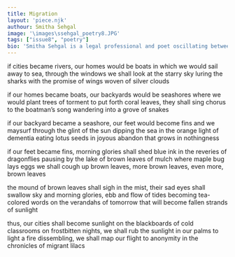 ```yaml
---
title: Migration
layout: 'piece.njk'
authour: Smitha Sehgal
image: '\images\ssehgal_poetry8.JPG'
tags: ["issue8", "poetry"]
bio: 'Smitha Sehgal is a legal professional and poet oscillating between Delhi and Calicut, her beloved seaside home. She writes poetry in two languages- English and Malayalam. Her poems, fiction, and book reviews have been featured in contemporary literary publications such as  Reading Hour, Brown Critique, Kritya, Muse India, The Wagon Magazine,  Usawa Literary Review, Parcham, Madras Courier, Water Video Mag, Poetica Review UK, Lothlorien Poetry Journal, Arkana (upcoming), EKL Review, The Criterion, Kalakaumudi, Samakalika Malayalam, Kalapoorna, ShadowKraft, Da Cheung (Korean Literary Journal) and anthologies including  “40 Under 40: An Anthology of Post-Globalisation Poetry”, “Witness -Red River Book of Poetry of Dissent, World Poetry Anthology from Nepal (upcoming).'
---
```


if cities became rivers, our homes would be boats in which we would
sail away to sea, through the windows we shall look at the starry sky
luring the sharks with the promise of wings woven of silver clouds

 
if our homes became boats, our backyards would be seashores where
we would plant trees of torment to put forth coral leaves, they shall
sing chorus to the boatman’s song wandering into a grove of snakes

 
if our backyard became a seashore, our feet would become fins and we maysurf through the glint of the sun dipping the sea in the orange light of dementia
eating lotus seeds in joyous abandon that grows in nothingness
 

if our feet became fins, morning glories shall shed blue ink in the reveries
of dragonflies pausing by the lake of brown leaves of mulch where maple bug lays eggs
we shall cough up brown leaves, more brown leaves, even more, brown leaves

 
the mound of brown leaves shall sigh in the mist, their sad eyes shall swallow
sky and morning glories, ebb and flow of tides becoming tea-colored
words on the verandahs of tomorrow that will become fallen strands of sunlight

 
thus, our cities shall become sunlight on the blackboards of cold classrooms
on frostbitten nights, we shall rub the sunlight in our palms to light a fire
dissembling, we shall map our flight to anonymity in the chronicles of migrant lilacs
